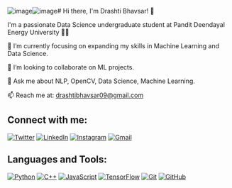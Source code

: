 ![image](https://github.com/Drashti0913/Drashti0913/assets/89067080/14dacd24-1653-4e8d-8df5-71fabba6c12b)![image](https://github.com/Drashti0913/Drashti0913/assets/89067080/eba07b8b-6bf3-4801-98da-a4a5213c7a90)# Hi there, I'm Drashti Bhavsar! 👋

I'm a passionate Data Science undergraduate student at Pandit Deendayal Energy University ✌🏻 

🔭 I’m currently focusing on expanding my skills in Machine Learning and Data Science.

🤝 I’m looking to collaborate on ML projects.

💬 Ask me about NLP, OpenCV, Data Science, Machine Learning.

📫 Reach me at: drashtibhavsar09@gmail.com

## Connect with me:
[![Twitter](https://img.shields.io/badge/Twitter-Profile-informational?style=flat&logo=twitter&logoColor=white&color=1CA2F1)](https://twitter.com/BhavsarDrashti2)
[![LinkedIn](https://img.shields.io/badge/LinkedIn-Profile-informational?style=flat&logo=linkedin&logoColor=white&color=0A66C2)](https://www.linkedin.com/in/drashtibhavsar9/)
[![Instagram](https://img.shields.io/badge/Instagram-Profile-informational?style=flat&logo=instagram&logoColor=white&color=E4405F)](https://www.instagram.com/_drashti09/)
[![Gmail](https://img.shields.io/badge/Gmail-Profile-informational?style=flat&logo=gmail&logoColor=white&color=D14836)](mailto:drashtibhavsar09@gmail.com)
## Languages and Tools:
[![Python](https://img.shields.io/badge/Python-Profile-informational?style=flat&logo=python&logoColor=white&color=3776AB)](#)
[![C++](https://img.shields.io/badge/C++-Profile-informational?style=flat&logo=cplusplus&logoColor=white&color=00599C)](#)
[![JavaScript](https://img.shields.io/badge/JavaScript-Profile-informational?style=flat&logo=javascript&logoColor=white&color=F7DF1E)](#)
[![TensorFlow](https://img.shields.io/badge/TensorFlow-Profile-informational?style=flat&logo=tensorflow&logoColor=white&color=FF6F00)](#)
[![Git](https://img.shields.io/badge/Git-Profile-informational?style=flat&logo=git&logoColor=white&color=F05032)](#)
[![GitHub](https://img.shields.io/badge/GitHub-Profile-informational?style=flat&logo=github&logoColor=white&color=181717)](#)

